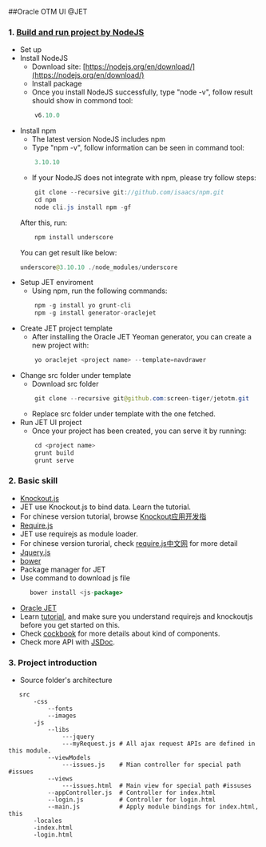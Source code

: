 ##Oracle OTM UI @JET

### 1. [Build and run project by NodeJS](http://www.oracle.com/webfolder/technetwork/jet/globalGetStarted.html)
 
 * Set up
  * Install NodeJS 
    * Download site: [https://nodejs.org/en/download/](https://nodejs.org/en/download/)
    * Install package
    * Once you install NodeJS successfully, type "node -v", follow result should show in commond tool:
    ```java
        v6.10.0
    ```
  * Install npm
    * The latest version NodeJS includes npm
    * Type "npm -v", follow information can be seen in command tool:
    ```java
        3.10.10
    ```
    * If your NodeJS does not integrate with npm, please try follow steps:
    ```java
        git clone --recursive git://github.com/isaacs/npm.git 
        cd npm 
        node cli.js install npm -gf 
    ```
    After this, run:
    ```java
        npm install underscore
    ```
    You can get result like below:
    ```java
    underscore@3.10.10 ./node_modules/underscore 
    ```
  * Setup JET enviroment
    * Using npm, run the following commands:
    ```java
        npm -g install yo grunt-cli
        npm -g install generator-oraclejet
    ```
  * Create JET project template
    * After installing the Oracle JET Yeoman generator, you can create a new project with:
    ```java
        yo oraclejet <project name> --template=navdrawer
    ```
  * Change src folder under template
    * Download src folder 
    ```java
        git clone --recursive git@github.com:screen-tiger/jetotm.git
    ```
    * Replace src folder under template with the one fetched.
  * Run JET UI project
    * Once your project has been created, you can serve it by running:
    ```java
        cd <project name>
        grunt build
        grunt serve
    ```

### 2. Basic skill
 
 * [Knockout.js](http://learn.knockoutjs.com)
  * JET use Knockout.js to bind data. Learn the tutorial.
  * For chinese version tutorial, browse [Knockout应用开发指](http://www.cnblogs.com/TomXu/archive/2011/11/21/2257154.html)
 * [Require.js](http://requirejs.org/)
  * JET use requirejs as module loader.
  * For chinese version turorial, check [require.js中文网](http://www.requirejs.cn/) for more detail
 * [Jquery.js](http://jquery.com/)
 * [bower](https://bower.io/)
  * Package manager for JET
  * Use command to download js file
  ```java
        bower install <js-package>
   ```
 * [Oracle JET](http://www.oracle.com/technetwork/developer-tools/jet/overview/index.html)
  * Learn [tutorial](http://docs.oracle.com/middleware/jet310/jet/index.html), and make sure you understand requirejs and knockoutjs before you get started on this.
  * Check [cockbook](http://www.oracle.com/webfolder/technetwork/jet/jetCookbook.html) for more details about kind of components.
  * Check more API with [JSDoc](http://www.oracle.com/webfolder/technetwork/jet/jsdocs/index.html).

### 3. Project introduction
 * Source folder's architecture
 ```
    src
        -css
            --fonts
            --images
        -js
            --libs
                ---jquery
                ---myRequest.js # All ajax request APIs are defined in this module.
            --viewModels
                ---issues.js    # Mian controller for special path #issues
            --views
                ---issues.html  # Main view for special path #issuses
            --appController.js  # Controller for index.html
            --login.js          # Controller for login.html
            --main.js           # Apply module bindings for index.html, this 
        -locales
        -index.html
        -login.html
 ```
